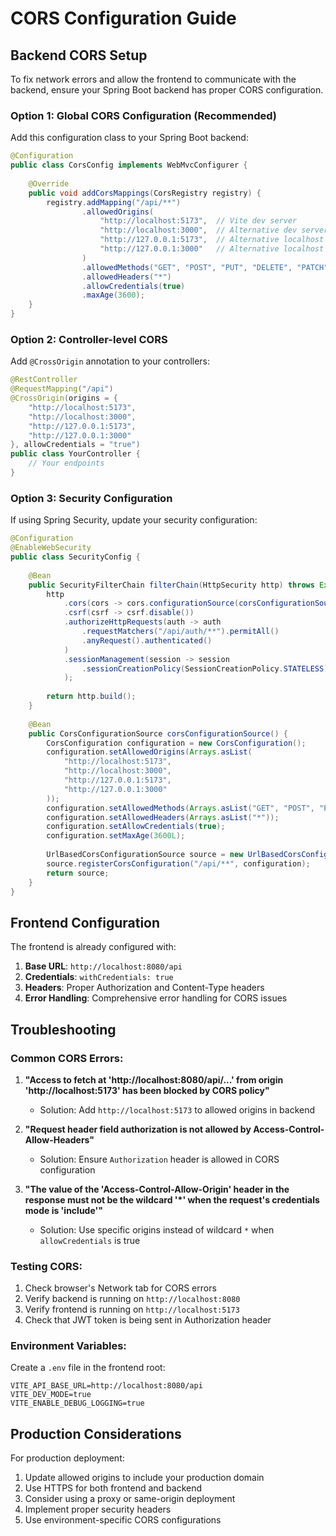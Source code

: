 # CORS Configuration Guide

## Backend CORS Setup

To fix network errors and allow the frontend to communicate with the backend, ensure your Spring Boot backend has proper CORS configuration.

### Option 1: Global CORS Configuration (Recommended)

Add this configuration class to your Spring Boot backend:

```java
@Configuration
public class CorsConfig implements WebMvcConfigurer {
    
    @Override
    public void addCorsMappings(CorsRegistry registry) {
        registry.addMapping("/api/**")
                .allowedOrigins(
                    "http://localhost:5173",  // Vite dev server
                    "http://localhost:3000",  // Alternative dev server
                    "http://127.0.0.1:5173",  // Alternative localhost
                    "http://127.0.0.1:3000"   // Alternative localhost
                )
                .allowedMethods("GET", "POST", "PUT", "DELETE", "PATCH", "OPTIONS")
                .allowedHeaders("*")
                .allowCredentials(true)
                .maxAge(3600);
    }
}
```

### Option 2: Controller-level CORS

Add `@CrossOrigin` annotation to your controllers:

```java
@RestController
@RequestMapping("/api")
@CrossOrigin(origins = {
    "http://localhost:5173",
    "http://localhost:3000",
    "http://127.0.0.1:5173",
    "http://127.0.0.1:3000"
}, allowCredentials = "true")
public class YourController {
    // Your endpoints
}
```

### Option 3: Security Configuration

If using Spring Security, update your security configuration:

```java
@Configuration
@EnableWebSecurity
public class SecurityConfig {
    
    @Bean
    public SecurityFilterChain filterChain(HttpSecurity http) throws Exception {
        http
            .cors(cors -> cors.configurationSource(corsConfigurationSource()))
            .csrf(csrf -> csrf.disable())
            .authorizeHttpRequests(auth -> auth
                .requestMatchers("/api/auth/**").permitAll()
                .anyRequest().authenticated()
            )
            .sessionManagement(session -> session
                .sessionCreationPolicy(SessionCreationPolicy.STATELESS)
            );
        
        return http.build();
    }
    
    @Bean
    public CorsConfigurationSource corsConfigurationSource() {
        CorsConfiguration configuration = new CorsConfiguration();
        configuration.setAllowedOrigins(Arrays.asList(
            "http://localhost:5173",
            "http://localhost:3000",
            "http://127.0.0.1:5173",
            "http://127.0.0.1:3000"
        ));
        configuration.setAllowedMethods(Arrays.asList("GET", "POST", "PUT", "DELETE", "PATCH", "OPTIONS"));
        configuration.setAllowedHeaders(Arrays.asList("*"));
        configuration.setAllowCredentials(true);
        configuration.setMaxAge(3600L);
        
        UrlBasedCorsConfigurationSource source = new UrlBasedCorsConfigurationSource();
        source.registerCorsConfiguration("/api/**", configuration);
        return source;
    }
}
```

## Frontend Configuration

The frontend is already configured with:

1. **Base URL**: `http://localhost:8080/api`
2. **Credentials**: `withCredentials: true`
3. **Headers**: Proper Authorization and Content-Type headers
4. **Error Handling**: Comprehensive error handling for CORS issues

## Troubleshooting

### Common CORS Errors:

1. **"Access to fetch at 'http://localhost:8080/api/...' from origin 'http://localhost:5173' has been blocked by CORS policy"**
   - Solution: Add `http://localhost:5173` to allowed origins in backend

2. **"Request header field authorization is not allowed by Access-Control-Allow-Headers"**
   - Solution: Ensure `Authorization` header is allowed in CORS configuration

3. **"The value of the 'Access-Control-Allow-Origin' header in the response must not be the wildcard '*' when the request's credentials mode is 'include'"**
   - Solution: Use specific origins instead of wildcard `*` when `allowCredentials` is true

### Testing CORS:

1. Check browser's Network tab for CORS errors
2. Verify backend is running on `http://localhost:8080`
3. Verify frontend is running on `http://localhost:5173`
4. Check that JWT token is being sent in Authorization header

### Environment Variables:

Create a `.env` file in the frontend root:

```env
VITE_API_BASE_URL=http://localhost:8080/api
VITE_DEV_MODE=true
VITE_ENABLE_DEBUG_LOGGING=true
```

## Production Considerations

For production deployment:

1. Update allowed origins to include your production domain
2. Use HTTPS for both frontend and backend
3. Consider using a proxy or same-origin deployment
4. Implement proper security headers
5. Use environment-specific CORS configurations 